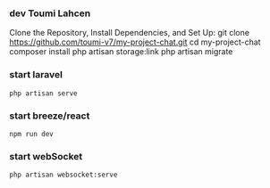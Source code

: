
### dev Toumi Lahcen 

Clone the Repository, Install Dependencies, and Set Up:
git clone https://github.com/toumi-v7/my-project-chat.git
cd my-project-chat
composer install
php artisan storage:link
php artisan migrate

### start laravel
    php artisan serve

### start breeze/react 
    npm run dev
    
### start webSocket
    php artisan websocket:serve

